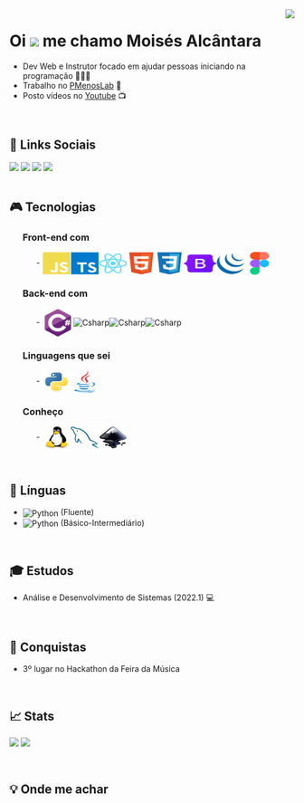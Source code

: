 <img align="right" height="460em" src="https://raw.githubusercontent.com/gist/moisesAlc/8a6c0e628f532369f9c52960aecda191/raw/f29dd04c328e372264ee25044719bf8250020fd3/githubcard.svg"/>
<h1 align="left">Oi <img src="https://raw.githubusercontent.com/kaueMarques/kaueMarques/master/hi.gif" width="30px"> me chamo Moisés Alcântara</h1> 

- Dev Web e Instrutor focado em ajudar pessoas iniciando na programação :rocket::rocket::rocket:
- Trabalho no [PMenosLab](https://paguemenos.com.br) 🎯
- Posto vídeos no  [Youtube](https://www.youtube.com/c/MoisésMadeira) :tv:

<br>

##  :link: Links Sociais
<div> 
  <a href="https://www.youtube.com/c/MoisésMadeira" target="_blank"><img src="https://img.shields.io/badge/YouTube-FF0000?style=for-the-badge&logo=youtube&logoColor=white" target="_blank"></a>
  <a href="https://www.instagram.com/p/CZW2K8wLAnw/" target="_blank"><img src="https://img.shields.io/badge/-Instagram-8134AF?style=for-the-badge&logo=instagram&logoColor=white" target="_blank"></a>
  <a href = "mailto:moisesprepara@gmail.com"><img src="https://img.shields.io/badge/-Gmail-222222?style=for-the-badge&logo=gmail&logoColor=white" target="_blank"></a>
  <a href="https://www.linkedin.com/in/moisesdev" target="_blank"><img src="https://img.shields.io/badge/-LinkedIn-%230077B5?style=for-the-badge&logo=linkedin&logoColor=white" target="_blank"></a>
</div>

<br>

## :video_game: Tecnologias 

### &nbsp;&nbsp;&nbsp;&nbsp;&nbsp;&nbsp;Front-end com
&nbsp;&nbsp;&nbsp;&nbsp;&nbsp;&nbsp;&nbsp;&nbsp;&nbsp;&nbsp;&nbsp;&nbsp;- <img display="inline" align="center" alt="Js" height="40" width="50" src="https://raw.githubusercontent.com/devicons/devicon/master/icons/javascript/javascript-plain.svg"><img align="center" alt="Ts" height="40" width="50" src="https://raw.githubusercontent.com/devicons/devicon/master/icons/typescript/typescript-plain.svg"><img align="center" alt="React" height="40" width="50" src="https://raw.githubusercontent.com/devicons/devicon/master/icons/react/react-original.svg"><img align="center" alt="HTML" height="40" width="50" src="https://raw.githubusercontent.com/devicons/devicon/master/icons/html5/html5-original.svg"><img align="center" alt="CSS" height="40" width="50" src="https://raw.githubusercontent.com/devicons/devicon/master/icons/css3/css3-original.svg"><img align="center" alt="Csharp" height="40" width="58" src="https://raw.githubusercontent.com/devicons/devicon/master/icons/bootstrap/bootstrap-original.svg"><img align="center" alt="Csharp" height="40" width="50" src="https://raw.githubusercontent.com/devicons/devicon/master/icons/jquery/jquery-original.svg"><img align="center" alt="Csharp" height="40" width="50" src="https://raw.githubusercontent.com/devicons/devicon/master/icons/figma/figma-original.svg">
  
### &nbsp;&nbsp;&nbsp;&nbsp;&nbsp;&nbsp;Back-end com
&nbsp;&nbsp;&nbsp;&nbsp;&nbsp;&nbsp;&nbsp;&nbsp;&nbsp;&nbsp;&nbsp;&nbsp;-  <img align="center" alt="Csharp" height="50" width="55" src="https://raw.githubusercontent.com/devicons/devicon/master/icons/csharp/csharp-original.svg"><img align="center" alt="Csharp" height="50" width="55" src="https://upload.wikimedia.org/wikipedia/commons/e/ee/.NET_Core_Logo.svg"><img align="center" alt="Csharp" height="50" width="55" src="https://plugins.jetbrains.com/files/18147/154422/icon/pluginIcon.svg"><img align="center" alt="Csharp" height="50" width="55" src="https://gist.githubusercontent.com/moisesAlc/0341353e307b44086d7673db7be47ae0/raw/8d8598a0c024d3e7d86d31532fafa0c30ddaee6a/sqlserver.svg">

### &nbsp;&nbsp;&nbsp;&nbsp;&nbsp;&nbsp;Linguagens que sei
&nbsp;&nbsp;&nbsp;&nbsp;&nbsp;&nbsp;&nbsp;&nbsp;&nbsp;&nbsp;&nbsp;&nbsp;- <img align="center" alt="Python" height="40" width="50" src="https://raw.githubusercontent.com/devicons/devicon/master/icons/python/python-original.svg"><img align="center" alt="Python" height="40" width="50" src="https://raw.githubusercontent.com/devicons/devicon/master/icons/java/java-original.svg">

### &nbsp;&nbsp;&nbsp;&nbsp;&nbsp;&nbsp;Conheço
&nbsp;&nbsp;&nbsp;&nbsp;&nbsp;&nbsp;&nbsp;&nbsp;&nbsp;&nbsp;&nbsp;&nbsp;- <img align="center" alt="Python" height="40" width="50" src="https://raw.githubusercontent.com/devicons/devicon/master/icons/linux/linux-original.svg"><img align="center" alt="Python" height="40" width="50" src="https://raw.githubusercontent.com/devicons/devicon/master/icons/mysql/mysql-original.svg"><img align="center" alt="Python" height="40" width="50" src="https://github.com/devicons/devicon/blob/master/icons/inkscape/inkscape-original.svg">

<br>

## 📌 Línguas
- <img align="center" alt="Python" height="40" width="50" src="https://emojipedia-us.s3.dualstack.us-west-1.amazonaws.com/thumbs/160/whatsapp/314/flag-united-states_1f1fa-1f1f8.png"> (Fluente)
- <img align="center" alt="Python" height="40" width="50" src="https://emojipedia-us.s3.dualstack.us-west-1.amazonaws.com/thumbs/160/whatsapp/314/flag-spain_1f1ea-1f1f8.png"> (Básico-Intermediário)
<br>

## :mortar_board: Estudos

- Análise e Desenvolvimento de Sistemas (2022.1) :computer:

<br>

## 🥇 Conquistas 

- 3º lugar no Hackathon da Feira da Música

<br>
 
## :chart_with_upwards_trend: Stats

<p align="left">
  <img height="180em" src="https://github-readme-stats.vercel.app/api?username=moisesAlc&show_icons=true&theme=dracula&include_all_commits=true&count_private=true"/>
  <img height="180em" src="https://github-readme-stats.vercel.app/api/top-langs/?username=moisesAlc&layout=compact&langs_count=7&theme=dracula"/>
</p>

<br>

## :bulb: Onde me achar
